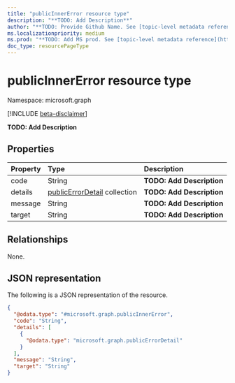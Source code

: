 ```yaml
---
title: "publicInnerError resource type"
description: "**TODO: Add Description**"
author: "**TODO: Provide Github Name. See [topic-level metadata reference](https://msgo.azurewebsites.net/add/document/guidelines/metadata.html#topic-level-metadata)**"
ms.localizationpriority: medium
ms.prod: "**TODO: Add MS prod. See [topic-level metadata reference](https://msgo.azurewebsites.net/add/document/guidelines/metadata.html#topic-level-metadata)**"
doc_type: resourcePageType
---
```


# publicInnerError resource type

Namespace: microsoft.graph

[!INCLUDE [beta-disclaimer](../../includes/beta-disclaimer.md)]

**TODO: Add Description**

## Properties
|Property|Type|Description|
|:---|:---|:---|
|code|String|**TODO: Add Description**|
|details|[publicErrorDetail](../resources/publicerrordetail.md) collection|**TODO: Add Description**|
|message|String|**TODO: Add Description**|
|target|String|**TODO: Add Description**|

## Relationships
None.

## JSON representation
The following is a JSON representation of the resource.
<!-- {
  "blockType": "resource",
  "@odata.type": "microsoft.graph.publicInnerError"
}
-->
``` json
{
  "@odata.type": "#microsoft.graph.publicInnerError",
  "code": "String",
  "details": [
    {
      "@odata.type": "microsoft.graph.publicErrorDetail"
    }
  ],
  "message": "String",
  "target": "String"
}
```

